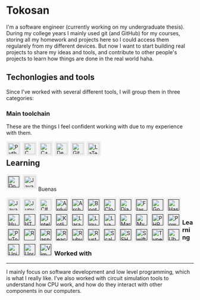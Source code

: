 # Tokosan

I'm a software engineer (currently working on my undergraduate thesis). During my college years I mainly used git (and GitHub) for my courses, storing all my homework and projects here so I could access them regularely from my different devices. But now I want to start building real projects to share my ideas and tools, and contribute to other people's projects to learn how things are done in the real world haha.

## Techonlogies and tools

Since I've worked with several different tools, I will group them in three categories:

### Main toolchain

These are the things I feel confident working with due to my experience with them.

<link rel="stylesheet" type='text/css' href="https://cdn.jsdelivr.net/gh/devicons/devicon@latest/devicon.min.css" />

<div>
<style>
    .icon {
        background-color: #f0f0f0;
        width: 30px;
        padding: 5px;
    }
</style>

[<img alt="Python" align="left"  class="icon" src="https://cdn.jsdelivr.net/gh/devicons/devicon@latest/icons/python/python-original.svg" />](https://www.python.org/)
[<img alt="C" align="left"  class="icon" src="https://cdn.jsdelivr.net/gh/devicons/devicon@latest/icons/c/c-original.svg" />](https://www.learn-c.org/)
[<img alt="C++" align="left"  class="icon" src="https://cdn.jsdelivr.net/gh/devicons/devicon@latest/icons/cplusplus/cplusplus-original.svg" />](https://cplusplus.com/)
[<img alt="Debian" align="left"  class="icon" src="https://cdn.jsdelivr.net/gh/devicons/devicon@latest/icons/debian/debian-original.svg" />](https://debian.org)
[<img alt="Git" align="left"  class="icon" src="https://cdn.jsdelivr.net/gh/devicons/devicon@latest/icons/git/git-original.svg" />](https://git-scm.com/)
[<img alt="LaTeX" align="left"  class="icon" src="https://cdn.jsdelivr.net/gh/devicons/devicon@latest/icons/latex/latex-original.svg" />](https://www.latex-project.org/)
<br/>

## Learning

[<img alt="Docker" align="left"  class="icon" src="https://cdn.jsdelivr.net/gh/devicons/devicon@latest/icons/docker/docker-original.svg" />]()
[<img alt="Java" align="left"  class="icon" src="https://cdn.jsdelivr.net/gh/devicons/devicon@latest/icons/java/java-original.svg" />](https://www.java.com/)

<br/>

Buenas

[<img alt="JavaScript" align="left"  class="icon" src="https://cdn.jsdelivr.net/gh/devicons/devicon@latest/icons/javascript/javascript-original.svg" />](https://developer.mozilla.org/en-US/docs/Web/JavaScript)
[<img alt="Jupyter" align="left"  class="icon" src="https://cdn.jsdelivr.net/gh/devicons/devicon@latest/icons/jupyter/jupyter-original.svg" />](https://jupyter.org/)
[<img alt="C#" align="left"  class="icon" src="https://cdn.jsdelivr.net/gh/devicons/devicon@latest/icons/csharp/csharp-original.svg" />](https://dotnet.microsoft.com/en-us/languages/csharp)
[<img alt="Arduino" align="left"  class="icon" src="https://cdn.jsdelivr.net/gh/devicons/devicon@latest/icons/arduino/arduino-original.svg" />]()
[<img alt="ArchLinux" align="left"  class="icon" src="https://cdn.jsdelivr.net/gh/devicons/devicon@latest/icons/archlinux/archlinux-original.svg" />]()
[<img alt="Bootstrap" align="left"  class="icon" src="https://cdn.jsdelivr.net/gh/devicons/devicon@latest/icons/bootstrap/bootstrap-original.svg" />]()
[<img alt="CloudFlare" align="left"  class="icon" src="https://cdn.jsdelivr.net/gh/devicons/devicon@latest/icons/cloudflare/cloudflare-original.svg" />]()
[<img alt="Django" align="left"  class="icon" src="https://cdn.jsdelivr.net/gh/devicons/devicon@latest/icons/django/django-plain.svg" />]()
[<img alt="Flask" align="left"  class="icon" src="https://cdn.jsdelivr.net/gh/devicons/devicon@latest/icons/flask/flask-original.svg" />]()

[<img alt="Godot" align="left"  class="icon" src="https://cdn.jsdelivr.net/gh/devicons/devicon@latest/icons/godot/godot-original.svg" />]()
[<img alt="Haskell" align="left"  class="icon" src="https://cdn.jsdelivr.net/gh/devicons/devicon@latest/icons/haskell/haskell-original.svg" />]()
[<img alt="Hugo" align="left"  class="icon" src="https://cdn.jsdelivr.net/gh/devicons/devicon@latest/icons/hugo/hugo-original.svg" />]()
[<img alt="HTML5" align="left"  class="icon" src="https://cdn.jsdelivr.net/gh/devicons/devicon@latest/icons/html5/html5-original.svg" />]()
[<img alt="IntelliJ" align="left"  class="icon" src="https://cdn.jsdelivr.net/gh/devicons/devicon@latest/icons/intellij/intellij-original.svg" />]()
[<img alt="Kotlin" align="left"  class="icon" src="https://cdn.jsdelivr.net/gh/devicons/devicon@latest/icons/kotlin/kotlin-original.svg" />]()
[<img alt="Laravel" align="left"  class="icon" src="https://cdn.jsdelivr.net/gh/devicons/devicon@latest/icons/laravel/laravel-original.svg" />]()
[<img alt="Linux" align="left"  class="icon" src="https://cdn.jsdelivr.net/gh/devicons/devicon@latest/icons/linux/linux-original.svg" />]()
[<img alt="Lua" align="left"  class="icon" src="https://cdn.jsdelivr.net/gh/devicons/devicon@latest/icons/lua/lua-original.svg" />]()
[<img alt="MariaDB" align="left"  class="icon" src="https://cdn.jsdelivr.net/gh/devicons/devicon@latest/icons/mariadb/mariadb-original.svg" />]()
[<img alt="MySQL" align="left"  class="icon" src="https://cdn.jsdelivr.net/gh/devicons/devicon@latest/icons/mysql/mysql-original.svg" />]()
[<img alt="PHP" align="left"  class="icon" src="https://cdn.jsdelivr.net/gh/devicons/devicon@latest/icons/php/php-original.svg" />]()
[<img alt="Powershell" align="left"  class="icon" src="https://cdn.jsdelivr.net/gh/devicons/devicon@latest/icons/powershell/powershell-original.svg" />]()
[<img alt="PyTorch" align="left"  class="icon" src="https://cdn.jsdelivr.net/gh/devicons/devicon@latest/icons/pytorch/pytorch-original.svg" />]()
[<img alt="R" align="left"  class="icon" src="https://cdn.jsdelivr.net/gh/devicons/devicon@latest/icons/r/r-original.svg" />]()
[<img alt="Raspberry Pi" align="left"  class="icon" src="https://cdn.jsdelivr.net/gh/devicons/devicon@latest/icons/raspberrypi/raspberrypi-original.svg" />]()
[<img alt="React" align="left"  class="icon" src="https://cdn.jsdelivr.net/gh/devicons/devicon@latest/icons/react/react-original.svg" />]()
[<img alt="Ruby" align="left"  class="icon" src="https://cdn.jsdelivr.net/gh/devicons/devicon@latest/icons/ruby/ruby-original.svg" />]()
[<img alt="Rust" align="left"  class="icon" src="https://cdn.jsdelivr.net/gh/devicons/devicon@latest/icons/rust/rust-original.svg" />]()
[<img alt="Scala" align="left"  class="icon" src="https://cdn.jsdelivr.net/gh/devicons/devicon@latest/icons/scala/scala-original.svg" />]()
[<img alt="SSH" align="left"  class="icon" src="https://cdn.jsdelivr.net/gh/devicons/devicon@latest/icons/ssh/ssh-original-wordmark.svg" />]()
[<img alt="Swift" align="left"  class="icon" src="https://cdn.jsdelivr.net/gh/devicons/devicon@latest/icons/swift/swift-original.svg" />]()
[<img alt="Typescript" align="left"  class="icon" src="https://cdn.jsdelivr.net/gh/devicons/devicon@latest/icons/typescript/typescript-original.svg" />]()
[<img alt="Ubuntu" align="left"  class="icon" src="https://cdn.jsdelivr.net/gh/devicons/devicon@latest/icons/ubuntu/ubuntu-original.svg" />]()
[<img alt="Unity" align="left"  class="icon" src="https://cdn.jsdelivr.net/gh/devicons/devicon@latest/icons/unity/unity-original.svg" />]()
[<img alt="Unreal" align="left"  class="icon" src="https://cdn.jsdelivr.net/gh/devicons/devicon@latest/icons/unrealengine/unrealengine-original.svg" />]()
[<img alt="Vim" align="left"  class="icon" src="https://cdn.jsdelivr.net/gh/devicons/devicon@latest/icons/vim/vim-original.svg" />]()

</div>

<br/>
<br/>

### Learning

### Worked with

---

I mainly focus on software development and low level programming, which is what I really like. I've also worked with circuit simulation tools to understand how CPU work, and how do they interact with other components in our computers.

<!--
**Tokosan/Tokosan** is a ✨ _special_ ✨ repository because its `README.md` (this file) appears on your GitHub profile.

Here are some ideas to get you started:

- 🔭 I’m currently working on ...
- 🌱 I’m currently learning ...
- 👯 I’m looking to collaborate on ...
- 🤔 I’m looking for help with ...
- 💬 Ask me about ...
- 📫 How to reach me: ...
- 😄 Pronouns: ...
- ⚡ Fun fact: ...
-->

